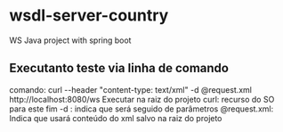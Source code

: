 # wsdl-server-country
WS Java project with spring boot 

## Executanto teste via linha de comando
comando: curl --header "content-type: text/xml" -d @request.xml http://localhost:8080/ws
Executar na raiz do projeto
curl: recurso do SO para este fim
-d : indica que será seguido de parâmetros
@request.xml: Indica que usará conteúdo do xml salvo na raiz do projeto

